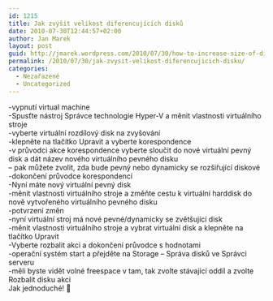 ```yaml
---
id: 1215
title: Jak zvýšit velikost diferencujících disků
date: 2010-07-30T12:44:57+02:00
author: Jan Marek
layout: post
guid: http://jmarek.wordpress.com/2010/07/30/how-to-increase-size-of-differencing-disk
permalink: /2010/07/30/jak-zvysit-velikost-diferencujicich-disku/
categories:
  - Nezařazené
  - Uncategorized
---
```

<div id="msgcns!6E7B9216726D07B8!374" class="bvMsg">
  <div>
    -vypnutí virtual machine
  </div>
  
  <div>
    -Spusťte nástroj Správce technologie Hyper-V a měnit vlastnosti virtuálního stroje
  </div>
  
  <div>
    -vyberte virtuální rozdílový disk na zvyšování
  </div>
  
  <div>
    -klepněte na tlačítko Upravit a vyberte korespondence
  </div>
  
  <div>
    -v průvodci akce korespondence vyberte sloučit do nové virtuální pevný disk a dát název nového virtuálního pevného disku
  </div>
  
  <div>
    &#8211; pak můžete zvolit, zda bude pevný nebo dynamicky se rozšiřující diskové
  </div>
  
  <div>
    -dokončení průvodce korespondencí
  </div>
  
  <div>
  </div>
  
  <div>
    -Nyní máte nový virtuální pevný disk
  </div>
  
  <div>
  </div>
  
  <div>
    -měnit vlastnosti virtuálního stroje a změňte cestu k virtuální harddisk do nově vytvořeného virtuálního pevného disku
  </div>
  
  <div>
    -potvrzení změn
  </div>
  
  <div>
  </div>
  
  <div>
    -nyní virtuální stroj má nové pevné/dynamicky se zvětšující disk
  </div>
  
  <div>
  </div>
  
  <div>
    -měnit vlastnosti virtuálního stroje a vybrat virtuální disk a klepněte na tlačítko Upravit
  </div>
  
  <div>
    -Vyberte rozbalit akci a dokončení průvodce s hodnotami
  </div>
  
  <div>
  </div>
  
  <div>
    -operační systém start a přejděte na Storage &#8211; Správa disků ve Správci serveru
  </div>
  
  <div>
    -měli byste vidět volné freespace v tam, tak zvolte stávající oddíl a zvolte Rozbalit disku akci
  </div>
  
  <div>
  </div>
  
  <div>
    Jak jednoduché! 🙂
  </div>
</div>
